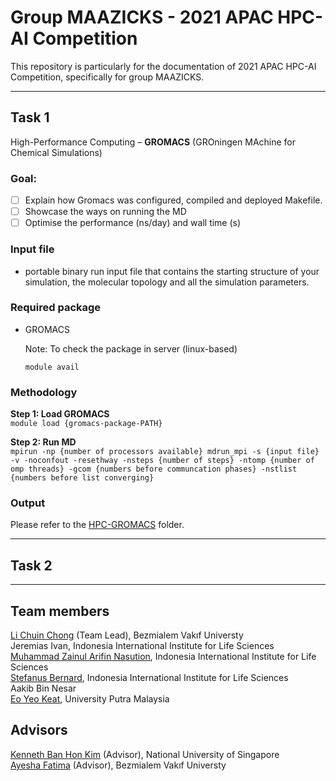 # Group MAAZICKS - 2021 APAC HPC-AI Competition
This repository is particularly for the documentation of 2021 APAC HPC-AI Competition, specifically for group MAAZICKS.

---
## Task 1 
High-Performance Computing – **GROMACS** (GROningen MAchine for Chemical Simulations)

### Goal: 
- [ ] Explain how Gromacs was configured, compiled and deployed Makefile. 
- [ ] Showcase the ways on running the MD 
- [ ] Optimise the performance (ns/day) and wall time (s)

### Input file
* portable binary run input file that contains the starting structure of your simulation, the molecular topology and all the simulation parameters.  

### Required package
* GROMACS

  Note: To check the package in server (linux-based) <br>
  ```
  module avail
  ```

### Methodology 
**Step 1: Load GROMACS** <br>
`module load {gromacs-package-PATH}`

**Step 2: Run MD** <br>
`mpirun -np {number of processors available} mdrun_mpi -s {input file} -v -noconfout -resethway -nsteps {number of steps} -ntomp {number of omp threads} -gcom {numbers before communcation phases} -nstlist {numbers before list converging}`

### Output
Please refer to the [HPC-GROMACS](https://github.com/ChongLC/apac-hpc-ai-2021-MAAZICKS/tree/main/HPC-GROMACS) folder.

---
## Task 2

---
## Team members
[Li Chuin Chong](https://github.com/ChongLC) (Team Lead), Bezmialem Vakıf Universty <br>
Jeremias Ivan, Indonesia International Institute for Life Sciences <br>
[Muhammad Zainul Arifin Nasution](https://github.com/ZainulArifin1), Indonesia International Institute for Life Sciences <br>
[Stefanus Bernard](https://github.com/Gatchmon), Indonesia International Institute for Life Sciences <br>
Aakib Bin Nesar <br>
[Eo Yeo Keat](https://github.com/yeokeat), University Putra Malaysia

## Advisors
[Kenneth Ban Hon Kim](https://github.com/kennethban) (Advisor), National University of Singapore <br>
[Ayesha Fatima](https://github.com/ayeshafatma) (Advisor), Bezmialem Vakıf Universty <br>
